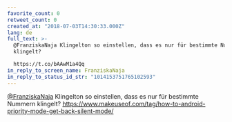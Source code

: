 ```yaml
---
favorite_count: 0
retweet_count: 0
created_at: "2018-07-03T14:30:33.000Z"
lang: de
full_text: >-
  @FranziskaNaja Klingelton so einstellen, dass es nur für bestimmte Nummern
  klingelt? 

  https://t.co/bAAwM1a4Qq
in_reply_to_screen_name: FranziskaNaja
in_reply_to_status_id_str: "1014153751765102593"
---
```


[@FranziskaNaja](https://twitter.com/FranziskaNaja) Klingelton so einstellen,
dass es nur für bestimmte Nummern klingelt?
<https://www.makeuseof.com/tag/how-to-android-priority-mode-get-back-silent-mode/>
